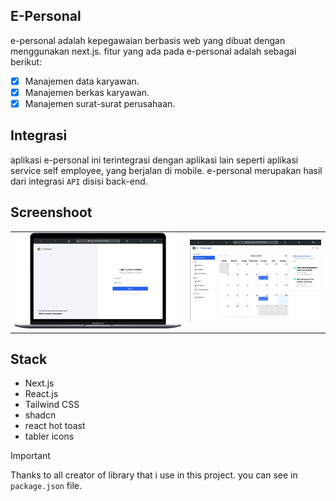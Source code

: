 ## E-Personal
e-personal adalah kepegawaian berbasis web yang dibuat dengan menggunakan next.js. fitur yang ada pada e-personal adalah sebagai berikut:

- [x] Manajemen data karyawan.
- [x] Manajemen berkas karyawan.
- [x] Manajemen surat-surat perusahaan. 

## Integrasi
aplikasi e-personal ini terintegrasi dengan aplikasi lain seperti aplikasi service self employee, yang berjalan di mobile. e-personal merupakan hasil dari integrasi `API` disisi back-end.

<!-- screenshoot -->
## Screenshoot
|     |     |
| --- | --- |
| ![screenshoot-1](./demo/demo-1.png) | ![screenshoot-2](./demo/demo-2.png) |

## Stack
- Next.js
- React.js
- Tailwind CSS
- shadcn
- react hot toast
- tabler icons


> [!IMPORTANT]
> Thanks to all creator of library that i use in this project. you can see in `package.json` file. 
